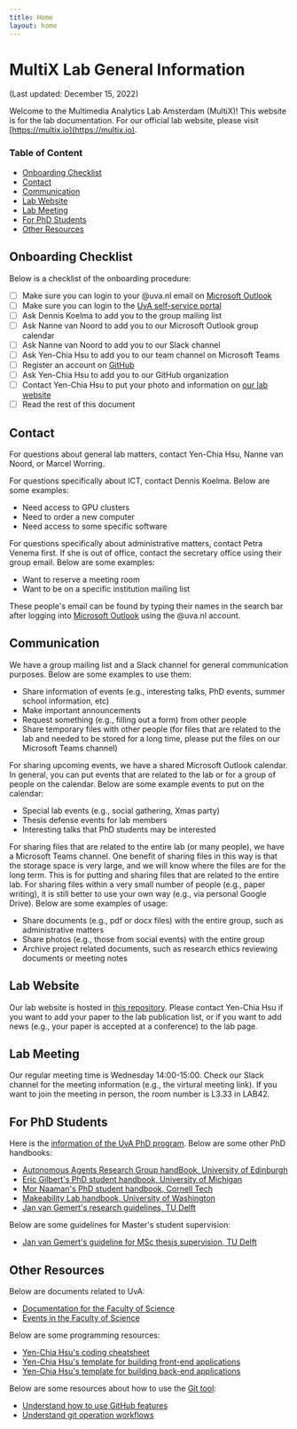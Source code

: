```yaml
---
title: Home
layout: home
---
```


# MultiX Lab General Information

(Last updated: December 15, 2022)

Welcome to the Multimedia Analytics Lab Amsterdam (MultiX)! This website is for the lab documentation. For our official lab website, please visit [https://multix.io](https://multix.io).

### Table of Content

- [Onboarding Checklist](#onboarding)
- [Contact](#contact)
- [Communication](#communication)
- [Lab Website](#lab-website)
- [Lab Meeting](#lab-meeting)
- [For PhD Students](#phd)
- [Other Resources](#other)

## <a name="onboarding"></a>Onboarding Checklist

Below is a checklist of the onboarding procedure:

- [ ] Make sure you can login to your @uva.nl email on [Microsoft Outlook](https://outlook.office.com/mail/)
- [ ] Make sure you can login to the [UvA self-service portal](https://flp.sap.uva.nl/fiori?saml2idp=http://login.uva.nl/adfs/services/trust#Shell-home)
- [ ] Ask Dennis Koelma to add you to the group mailing list
- [ ] Ask Nanne van Noord to add you to our Microsoft Outlook group calendar
- [ ] Ask Nanne van Noord to add you to our Slack channel
- [ ] Ask Yen-Chia Hsu to add you to our team channel on Microsoft Teams
- [ ] Register an account on [GitHub](https://github.com/)
- [ ] Ask Yen-Chia Hsu to add you to our GitHub organization
- [ ] Contact Yen-Chia Hsu to put your photo and information on [our lab website](https://multix.io/)
- [ ] Read the rest of this document

## <a name="contact"></a>Contact

For questions about general lab matters, contact Yen-Chia Hsu, Nanne van Noord, or Marcel Worring.

For questions specifically about ICT, contact Dennis Koelma. Below are some examples:

- Need access to GPU clusters
- Need to order a new computer
- Need access to some specific software

For questions specifically about administrative matters, contact Petra Venema first. If she is out of office, contact the secretary office using their group email. Below are some examples:

- Want to reserve a meeting room
- Want to be on a specific institution mailing list

These people's email can be found by typing their names in the search bar after logging into [Microsoft Outlook](https://outlook.office.com/mail/) using the @uva.nl account. 

## <a name="communication"></a>Communication

We have a group mailing list and a Slack channel for general communication purposes. Below are some examples to use them:

- Share information of events (e.g., interesting talks, PhD events, summer school information, etc)
- Make important announcements
- Request something (e.g., filling out a form) from other people
- Share temporary files with other people (for files that are related to the lab and needed to be stored for a long time, please put the files on our Microsoft Teams channel)

For sharing upcoming events, we have a shared Microsoft Outlook calendar. In general, you can put events that are related to the lab or for a group of people on the calendar. Below are some example events to put on the calendar:

- Special lab events (e.g., social gathering, Xmas party)
- Thesis defense events for lab members
- Interesting talks that PhD students may be interested

For sharing files that are related to the entire lab (or many people), we have a Microsoft Teams channel. One benefit of sharing files in this way is that the storage space is very large, and we will know where the files are for the long term. This is for putting and sharing files that are related to the entire lab. For sharing files within a very small number of people (e.g., paper writing), it is still better to use your own way (e.g., via personal Google Drive). Below are some examples of usage:

- Share documents (e.g., pdf or docx files) with the entire group, such as administrative matters
- Share photos (e.g., those from social events) with the entire group
- Archive project related documents, such as research ethics reviewing documents or meeting notes

## <a name="lab-website"></a>Lab Website

Our lab website is hosted in [this repository](https://github.com/MultiX-Amsterdam/multix-amsterdam.github.io). Please contact Yen-Chia Hsu if you want to add your paper to the lab publication list, or if you want to add news (e.g., your paper is accepted at a conference) to the lab page.

## <a name="lab-meeting"></a>Lab Meeting

Our regular meeting time is Wednesday 14:00-15:00. Check our Slack channel for the meeting information (e.g., the virtural meeting link). If you want to join the meeting in person, the room number is L3.33 in LAB42.

## <a name="phd"></a>For PhD Students

Here is the [information of the UvA PhD program](https://medewerker.uva.nl/en/science/phd/phd-candidates.html). Below are some other PhD handbooks:

- [Autonomous Agents Research Group handBook, University of Edinburgh](https://agents.inf.ed.ac.uk/phd-handbook/)
- [Eric Gilbert's PhD student handbook, University of Michigan](https://docs.google.com/document/d/11D3kHElzS2HQxTwPqcaTnU5HCJ8WGE5brTXI4KLf4dM/edit)
- [Mor Naaman's PhD student handbook, Cornell Tech](https://s.tech.cornell.edu/phd-syllabus/)
- [Makeability Lab handbook, University of Washington](https://docs.google.com/document/d/1YiiDsfpiolpXjUTj8xWrQwQQUzqrfqT9bocOpaYDrtI/edit)
- [Jan van Gemert's research guidelines, TU Delft](https://jvgemert.github.io/links.html)

Below are some guidelines for Master's student supervision:

- [Jan van Gemert's guideline for MSc thesis supervision, TU Delft](https://jvgemert.github.io/MSCthesis.html)

## <a name="other"></a>Other Resources

Below are documents related to UvA:

- [Documentation for the Faculty of Science](https://medewerker.uva.nl/en/science/az/a-z.html)
- [Events in the Faculty of Science](https://medewerker.uva.nl/en/science/news-events/events/events.html)

Below are some programming resources:

- [Yen-Chia Hsu's coding cheatsheet](https://github.com/yenchiah/public-resources/blob/main/coding-cheatsheet.md)
- [Yen-Chia Hsu's template for building front-end applications](https://github.com/yenchiah/project-website-template)
- [Yen-Chia Hsu's template for building back-end applications](https://github.com/yenchiah/project-application-template)

Below are some resources about how to use the [Git tool](https://git-scm.com):

- [Understand how to use GitHub features](https://docs.github.com/en/get-started)
- [Understand git operation workflows](https://www.atlassian.com/git/tutorials/comparing-workflows)
